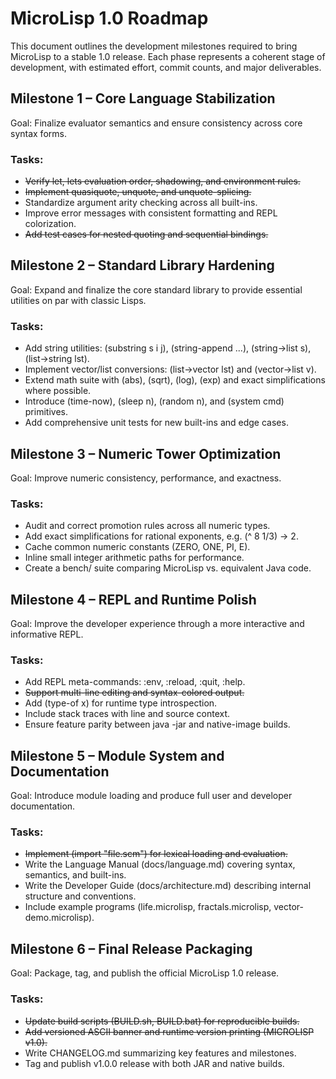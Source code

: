 # MicroLisp 1.0 Roadmap

This document outlines the development milestones required to bring MicroLisp to a stable 1.0 release.
Each phase represents a coherent stage of development, with estimated effort, commit counts, and major deliverables.

## Milestone 1 – Core Language Stabilization
Goal: Finalize evaluator semantics and ensure consistency across core syntax forms.

### Tasks:
- ~~Verify let, lets evaluation order, shadowing, and environment rules.~~
- ~~Implement quasiquote, unquote, and unquote-splicing.~~
- Standardize argument arity checking across all built-ins.
- Improve error messages with consistent formatting and REPL colorization.
- ~~Add test cases for nested quoting and sequential bindings.~~

## Milestone 2 – Standard Library Hardening
Goal: Expand and finalize the core standard library to provide essential utilities on par with classic Lisps.

### Tasks:
- Add string utilities: (substring s i j), (string-append ...), (string->list s), (list->string lst).
- Implement vector/list conversions: (list->vector lst) and (vector->list v).
- Extend math suite with (abs), (sqrt), (log), (exp) and exact simplifications where possible.
- Introduce (time-now), (sleep n), (random n), and (system cmd) primitives.
- Add comprehensive unit tests for new built-ins and edge cases.

## Milestone 3 – Numeric Tower Optimization
Goal: Improve numeric consistency, performance, and exactness.

### Tasks:
- Audit and correct promotion rules across all numeric types.
- Add exact simplifications for rational exponents, e.g. (^ 8 1/3) → 2.
- Cache common numeric constants (ZERO, ONE, PI, E).
- Inline small integer arithmetic paths for performance.
- Create a bench/ suite comparing MicroLisp vs. equivalent Java code.

## Milestone 4 – REPL and Runtime Polish
Goal: Improve the developer experience through a more interactive and informative REPL.

### Tasks:
- Add REPL meta-commands: :env, :reload, :quit, :help.
- ~~Support multi-line editing and syntax-colored output.~~ 
- Add (type-of x) for runtime type introspection.
- Include stack traces with line and source context.
- Ensure feature parity between java -jar and native-image builds.

## Milestone 5 – Module System and Documentation
Goal: Introduce module loading and produce full user and developer documentation.

### Tasks:
- ~~Implement (import "file.scm") for lexical loading and evaluation.~~
- Write the Language Manual (docs/language.md) covering syntax, semantics, and built-ins.
- Write the Developer Guide (docs/architecture.md) describing internal structure and conventions.
- Include example programs (life.microlisp, fractals.microlisp, vector-demo.microlisp).

## Milestone 6 – Final Release Packaging
Goal: Package, tag, and publish the official MicroLisp 1.0 release.

### Tasks:
- ~~Update build scripts (BUILD.sh, BUILD.bat) for reproducible builds.~~
- ~~Add versioned ASCII banner and runtime version printing (MICROLISP v1.0).~~
- Write CHANGELOG.md summarizing key features and milestones.
- Tag and publish v1.0.0 release with both JAR and native builds.


